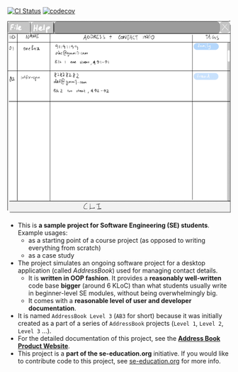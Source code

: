 [![CI Status](https://github.com/AY2425S1-CS2103T-T09-4/tp/workflows/Java%20CI/badge.svg)](https://github.com/AY2425S1-CS2103T-T09-4/tp/actions)
[![codecov](https://codecov.io/gh/AY2425S1-CS2103T-T09-4/tp/graph/badge.svg?token=7VC39YTFIK)](https://codecov.io/gh/AY2425S1-CS2103T-T09-4/tp)

![Ui](docs/images/Ui.png)

* This is **a sample project for Software Engineering (SE) students**.<br>
  Example usages:
  * as a starting point of a course project (as opposed to writing everything from scratch)
  * as a case study
* The project simulates an ongoing software project for a desktop application (called _AddressBook_) used for managing contact details.
  * It is **written in OOP fashion**. It provides a **reasonably well-written** code base **bigger** (around 6 KLoC) than what students usually write in beginner-level SE modules, without being overwhelmingly big.
  * It comes with a **reasonable level of user and developer documentation**.
* It is named `AddressBook Level 3` (`AB3` for short) because it was initially created as a part of a series of `AddressBook` projects (`Level 1`, `Level 2`, `Level 3` ...).
* For the detailed documentation of this project, see the **[Address Book Product Website](https://se-education.org/addressbook-level3)**.
* This project is a **part of the se-education.org** initiative. If you would like to contribute code to this project, see [se-education.org](https://se-education.org/#contributing-to-se-edu) for more info.
